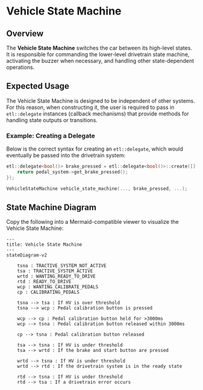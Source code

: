 # Vehicle State Machine

## Overview
The **Vehicle State Machine** switches the car between its high-level states. It is responsible for commanding the lower-level drivetrain state machine, activating the buzzer when necessary, and handling other state-dependent operations.

## Expected Usage
The Vehicle State Machine is designed to be independent of other systems. For this reason, when constructing it, the user is required to pass in `etl::delegate` instances (callback mechanisms) that provide methods for handling state outputs or transitions.

### Example: Creating a Delegate
Below is the correct syntax for creating an `etl::delegate`, which would eventually be passed into the drivetrain system:

```c++
etl::delegate<bool()> brake_pressed = etl::delegate<bool()>::create([]() -> bool {
    return pedal_system->get_brake_pressed();
});

VehicleStateMachine vehicle_state_machine(..., brake_pressed, ...);
```

## State Machine Diagram
Copy the following into a Mermaid-compatible viewer to visualize the Vehicle State Machine:

```
---
title: Vehicle State Machine
---
stateDiagram-v2

    tsna : TRACTIVE_SYSTEM_NOT_ACTIVE
    tsa : TRACTIVE_SYSTEM_ACTIVE
    wrtd : WANTING_READY_TO_DRIVE
    rtd : READY_TO_DRIVE
    wcp : WANTING_CALIBRATE_PEDALS
    cp : CALIBRATING_PEDALS

    tsna --> tsa : If HV is over threshold
    tsna --> wcp : Pedal calibration button is pressed

    wcp --> cp : Pedal calibration button held for >3000ms
    wcp --> tsna : Pedal calibration button released within 3000ms

    cp --> tsna : Pedal calibration button released

    tsa --> tsna : If HV is under threshold
    tsa --> wrtd : If the brake and start button are pressed

    wrtd --> tsna : If HV is under threshold
    wrtd --> rtd : If the drivetrain system is in the ready state

    rtd --> tsna : If HV is under threshold
    rtd --> tsa : If a drivetrain error occurs
```
